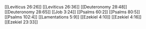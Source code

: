 [[Leviticus 26:26]]
[[Leviticus 26:36]]
[[Deuteronomy 28:48]]
[[Deuteronomy 28:65]]
[[Job 3:24]]
[[Psalms 60:2]]
[[Psalms 80:5]]
[[Psalms 102:4]]
[[Lamentations 5:9]]
[[Ezekiel 4:10]]
[[Ezekiel 4:16]]
[[Ezekiel 23:33]]
